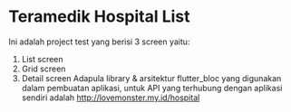 # Teramedik Hospital List

Ini adalah project test yang berisi 3 screen yaitu:
1. List screen
2. Grid screen
3. Detail screen
Adapula library & arsitektur flutter_bloc yang digunakan dalam pembuatan aplikasi, untuk API yang terhubung dengan aplikasi sendiri adalah http://lovemonster.my.id/hospital
